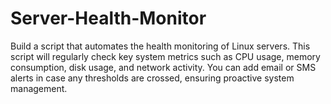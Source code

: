 # Server-Health-Monitor
Build a script that automates the health monitoring of Linux servers. This script will regularly check key system metrics such as CPU usage, memory consumption, disk usage, and network activity. You can add email or SMS alerts in case any thresholds are crossed, ensuring proactive system management.
